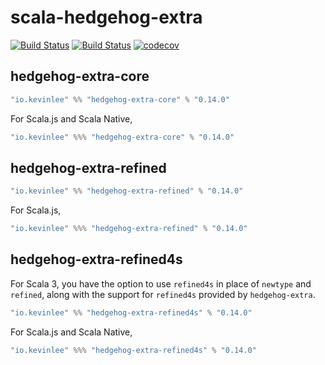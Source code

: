 # scala-hedgehog-extra

[![Build Status](https://github.com/Kevin-Lee/scala-hedgehog-extra/workflows/Build-All/badge.svg)](https://github.com/Kevin-Lee/scala-hedgehog-extra/actions?workflow=Build-All)
[![Build Status](https://github.com/Kevin-Lee/scala-hedgehog-extra/workflows/Release/badge.svg)](https://github.com/Kevin-Lee/scala-hedgehog-extra/actions?workflow=Release)
[![codecov](https://codecov.io/gh/Kevin-Lee/scala-hedgehog-extra/branch/main/graph/badge.svg?token=AxSbGPSGaC)](https://codecov.io/gh/Kevin-Lee/scala-hedgehog-extra)

## hedgehog-extra-core

```sbt
"io.kevinlee" %% "hedgehog-extra-core" % "0.14.0"
```

For Scala.js and Scala Native,
```sbt
"io.kevinlee" %%% "hedgehog-extra-core" % "0.14.0"
```


## hedgehog-extra-refined

```sbt
"io.kevinlee" %% "hedgehog-extra-refined" % "0.14.0"
```

For Scala.js,
```sbt
"io.kevinlee" %%% "hedgehog-extra-refined" % "0.14.0"
```


## hedgehog-extra-refined4s

For Scala 3, you have the option to use `refined4s` in place of `newtype` and `refined`, along with the support for `refined4s` provided by `hedgehog-extra`.

```sbt
"io.kevinlee" %% "hedgehog-extra-refined4s" % "0.14.0"
```

For Scala.js and Scala Native,
```sbt
"io.kevinlee" %%% "hedgehog-extra-refined4s" % "0.14.0"
```
